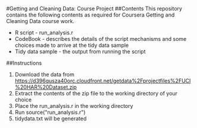 #Getting and Cleaning Data: Course Project
##Contents
This repository contains the following contents as required for Coursera Getting and Cleaning Data course work.
* R script - run_analysis.r
* CodeBook - describes the details of the script mechanisms and some choices made to arrive at the tidy data sample
* Tidy data sample - the output from running the script

##Instructions
1. Download the data from https://d396qusza40orc.cloudfront.net/getdata%2Fprojectfiles%2FUCI%20HAR%20Dataset.zip
2. Extract the contents of the zip file to the working directory of your choice
3. Place the run_analysis.r in the working directory
4. Run source("run_analysis.r")
5. tidydata.txt will be generated

